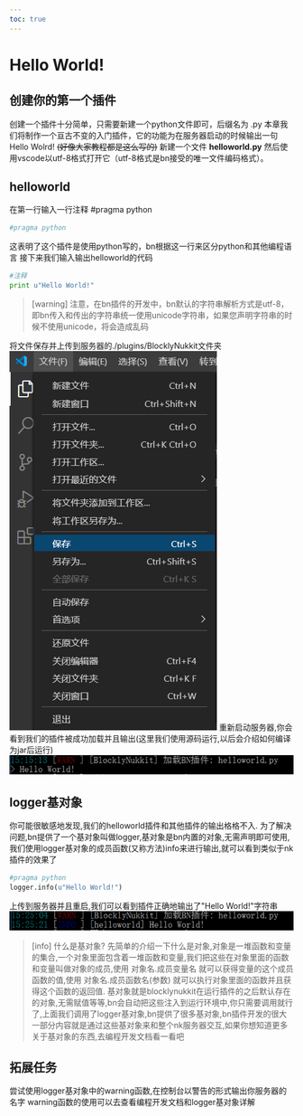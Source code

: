 ```yaml
---
toc: true
---
```

# Hello World!
## 创建你的第一个插件
创建一个插件十分简单，只需要新建一个python文件即可，后缀名为 .py
本章我们将制作一个亘古不变的入门插件，它的功能为在服务器启动的时候输出一句Hello Wolrd!
~~(好像大家教程都是这么写的)~~
新建一个文件 **helloworld.py** 然后使用vscode以utf-8格式打开它（utf-8格式是bn接受的唯一文件编码格式）。
## helloworld
在第一行输入一行注释 #pragma python
```python
#pragma python
```
这表明了这个插件是使用python写的，bn根据这一行来区分python和其他编程语言
接下来我们输入输出helloworld的代码
```python
#注释
print u"Hello World!"
```
>[warning] 注意，在bn插件的开发中，bn默认的字符串解析方式是utf-8，即bn传入和传出的字符串统一使用unicode字符串，如果您声明字符串的时候不使用unicode，将会造成乱码

将文件保存并上传到服务器的./plugins/BlocklyNukkit文件夹
![](/images/screenshot_1597994069865.png)
重新启动服务器,你会看到我们的插件被成功加载并且输出(这里我们使用源码运行,以后会介绍如何编译为jar后运行)
![](../../../images/screenshot_1597994185472.png)
## logger基对象
你可能很敏感地发现,我们的helloworld插件和其他插件的输出格格不入. 为了解决问题,bn提供了一个基对象叫做logger,基对象是bn内置的对象,无需声明即可使用,我们使用logger基对象的成员函数(又称方法)info来进行输出,就可以看到类似于nk插件的效果了
```python
#pragma python
logger.info(u"Hello World!")
```
上传到服务器并且重启,我们可以看到插件正确地输出了"Hello World!"字符串
![](../../../images/screenshot_1597996339154.png)
>[info] 什么是基对象?
> 先简单的介绍一下什么是对象,对象是一堆函数和变量的集合,一个对象里面包含着一堆函数和变量,我们把这些在对象里面的函数和变量叫做对象的成员,使用 对象名.成员变量名 就可以获得变量的这个成员函数的值,使用 对象名.成员函数名(参数) 就可以执行对象里面的函数并且获得这个函数的返回值.
> 基对象就是blocklynukkit在运行插件的之后默认存在的对象,无需赋值等等,bn会自动把这些注入到运行环境中,你只需要调用就行了,上面我们调用了logger基对象,bn提供了很多基对象,bn插件开发的很大一部分内容就是通过这些基对象来和整个nk服务器交互,如果你想知道更多关于基对象的东西,去编程开发文档看一看吧

## 拓展任务
尝试使用logger基对象中的warning函数,在控制台以警告的形式输出你服务器的名字
warning函数的使用可以去查看编程开发文档和logger基对象详解